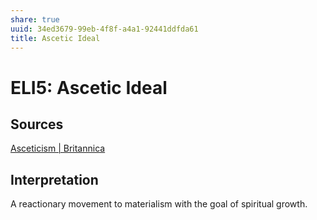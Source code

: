 ```yaml
---
share: true
uuid: 34ed3679-99eb-4f8f-a4a1-92441ddfda61
title: Ascetic Ideal
---
```

# ELI5: Ascetic Ideal 
Sources
-------

[Asceticism | Britannica](https://www.britannica.com/topic/asceticism)

Interpretation
--------------

A reactionary movement to materialism with the goal of spiritual growth.